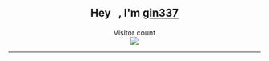 <h2 align="center">Hey <img src="https://media.giphy.com/media/hvRJCLFzcasrR4ia7z/giphy.gif" width="5px"> , I'm <a href="https://gin337.github.io/profile/">gin337</a></h2>
<p align="center"> 
  Visitor count<br>
  <img src="https://profile-counter.glitch.me/gin337/count.svg" />
</p>

-----

